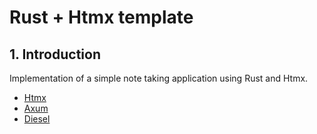 # Rust + Htmx template

## 1. Introduction

Implementation of a simple note taking application using Rust and Htmx.
- [Htmx](https://htmx.org/)
- [Axum](https://github.com/tokio-rs/axum)
- [Diesel](https://diesel.rs/)
